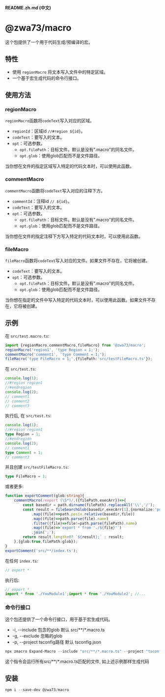 **README.zh.md (中文)**

# @zwa73/macro

这个包提供了一个用于代码生成/预编译的宏。

## 特性

- 使用 `regionMacro` 将文本写入文件中的特定区域。
- 一个基于宏生成代码的命令行接口。

## 使用方法

### regionMacro

`regionMacro`函数将`codeText`写入对应的区域。

- `regionId`：区域id `//#region ${id}`。
- `codeText`：要写入的文本。
- `opt`：可选参数。
  - `opt.filePath`：目标文件。默认是没有".macro"的同名文件。
  - `opt.glob`：使用glob匹配而不是文件路径。

当你想在文件的指定区域写入特定的代码文本时，可以使用此函数。

### commentMacro

`commentMacro`函数将`codeText`写入对应的注释下方。

- `commentId`：注释id `// ${id}`。
- `codeText`：要写入的文本。
- `opt`：可选参数。
  - `opt.filePath`：目标文件。默认是没有".macro"的同名文件。
  - `opt.glob`：使用glob匹配而不是文件路径。

当你想在文件的指定注释下方写入特定的代码文本时，可以使用此函数。

### fileMacro

`fileMacro`函数将`codeText`写入对应的文件。如果文件不存在，它将被创建。

- `codeText`：要写入的文本。
- `opt`：可选参数。
  - `opt.filePath`：目标文件。默认是没有".macro"的同名文件。
  - `opt.glob`：使用glob匹配而不是文件路径。

当你想在指定的文件中写入特定的代码文本时，可以使用此函数。如果文件不存在，它将被创建。

## 示例

在 `src/test.macro.ts`:

```typescript
import {regionMacro,commentMacro,fileMacro} from '@zwa73/macro';
regionMacro('region1', 'type Region = 1;');
commentMacro('comment1', 'type Comment = 1;');
fileMacro('type FileMacro = 1;',{filePath:'src/testFileMacro.ts'});
```
在 `src/test.ts`:

```typescript
console.log(1);
//#region region1
//#endregion
console.log(2);
// comment1
// comment2
// comment3
```
执行后, 在 `src/test.ts`:

```typescript
console.log(1);
//#region region1
type Region = 1;
//#endregion
console.log(2);
// comment1
type Comment = 1;
// comment3
```
并且创建 `src/testFileMacro.ts`:

```typescript
type FileMacro = 1;
```
或者更多:

```typescript
function exportComment(glob:string){
    commentMacro(/export (\S*)/,({filePath,execArr})=>{
        const basedir = path.dirname(filePath).replaceAll('\\','/');
        const result = fileSearchGlob(basedir,execArr[1],{normalize:'posix'})
            .map((file)=>path.posix.relative(basedir,file))
            .map((file)=>path.parse(file).name)
            .filter((file)=>file!=path.parse(filePath).name)
            .map((file)=>`export * from './${file}'`)
            .join(';');
        return result.length>0? `${result};` : result;
    },{glob:true,filePath:glob});
}
exportComment('src/**/index.ts');
```
在任何 `index.ts`:

```typescript
// export *
```
执行后:

```typescript
// export *
import * from './YouModule1';import * from './YouModule2'; //...
```


### 命令行接口

这个包还提供了一个命令行接口，用于基于宏生成代码。

- -i, --include <glob> 包含的glob 默认 src/**/*.macro.ts  
- -g, --exclude <glob> 忽略的glob  
- -p, --project <path> tsconfig路径 默认 tsconfig.json  


``` powershell
npx zmacro Expand-Macro --include "src/**/*.macro.ts" --project "tsconfig.json"
```

这个指令会运行所有src/**/*.macro.ts匹配的文件, 如上述示例那样生成代码

## 安装

```powershell
npm i --save-dev @zwa73/macro
```

